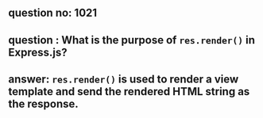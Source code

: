 
      
## question no: 1021

## question : What is the purpose of `res.render()` in Express.js?

## answer: `res.render()` is used to render a view template and send the rendered HTML string as the response.
      